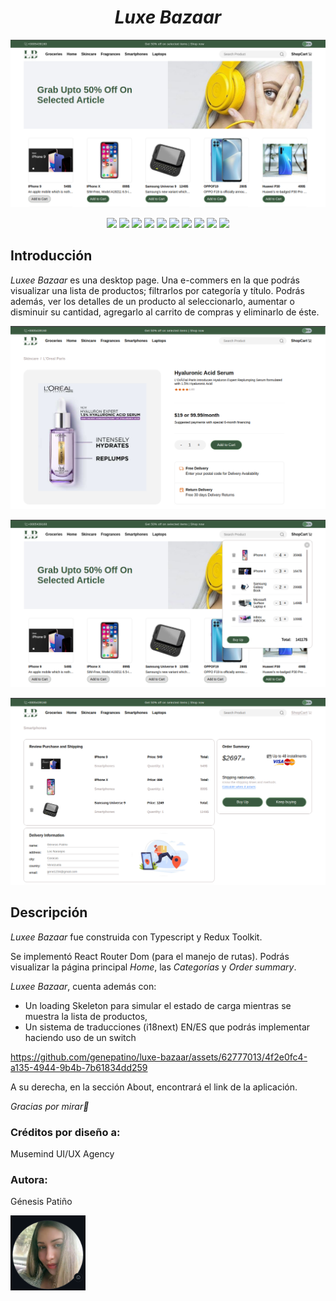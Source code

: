 <h1 align="center"><em>Luxe Bazaar</em></h1>
<img src="src/images/luxebazaar.png" alt="imagen de luxe bazaar"></img>
<p align="center">
   <img src="https://img.shields.io/badge/vite-%23646CFF.svg?style=for-the-badge&logo=vite&logoColor=white">
   <img src="https://img.shields.io/badge/node.js-6DA55F?style=for-the-badge&logo=node.js&logoColor=white">
   <img src="https://img.shields.io/badge/react-%2320232a.svg?style=for-the-badge&logo=react&logoColor=%2361DAFB">
   <img src="https://img.shields.io/badge/nestjs-%23E0234E.svg?style=for-the-badge&logo=nestjs&logoColor=white">
   <img src="https://img.shields.io/badge/typescript-%23007ACC.svg?style=for-the-badge&logo=typescript&logoColor=white">
   <img src="https://img.shields.io/badge/redux-%23593d88.svg?style=for-the-badge&logo=redux&logoColor=white">
   <img src="https://img.shields.io/badge/React_Router-CA4245?style=for-the-badge&logo=react-router&logoColor=white">
   <img src="https://img.shields.io/badge/Linux-FCC624?style=for-the-badge&logo=linux&logoColor=black">
   <img src="https://img.shields.io/badge/netlify-%23000000.svg?style=for-the-badge&logo=netlify&logoColor=#00C7B7">
   <img src="https://img.shields.io/badge/Visual%20Studio%20Code-0078d7.svg?style=for-the-badge&logo=visual-studio-code&logoColor=white">
</p>
<h2>Introducción</h2>

<p><em>Luxee Bazaar</em> es una desktop page. Una e-commers en la que podrás visualizar una lista de productos; filtrarlos por categoría y título. Podrás además, ver los detalles de un producto al seleccionarlo, aumentar o disminuir su cantidad, agregarlo al carrito de compras y eliminarlo de éste.</p>

<img src="src/images/productDetails.png" alt="product details"></img>

<img src="src/images/shoppingcart.png" alt="shopping cart"></img>

<img src="src/images/ordersummary.png" alt="order summary"></img>

<h2>Descripción</h2>

<p><em>Luxee Bazaar</em> fue construida con Typescript y Redux Toolkit.</p>
<p>Se implementó React Router Dom (para el manejo de rutas). Podrás visualizar la página principal <em>Home</em>, las <em>Categorías</em> y <em>Order summary</em>.</p>

<p><em>Luxee Bazaar</em>, cuenta además con:</p>
<ul>
  <li>Un loading Skeleton para simular el estado de carga mientras se muestra la lista de productos,</li>
  <li>Un sistema de traducciones (i18next) EN/ES que podrás implementar haciendo uso de un switch</li>
</ul>

https://github.com/genepatino/luxe-bazaar/assets/62777013/4f2e0fc4-a135-4944-9b4b-7b61834dd259

<p>A su derecha, en la sección About, encontrará el link de la aplicación.</p>

<p><em>Gracias por mirar🌸</em></p>

<h3>Créditos por diseño a:</h3>
<p>Musemind UI/UX Agency</p>

<h3>Autora:
</h3><p>Génesis Patiño</p>
<img src="src/images/avatar.png" alt="avatar github genepatino" width="120" height="120"></img>
